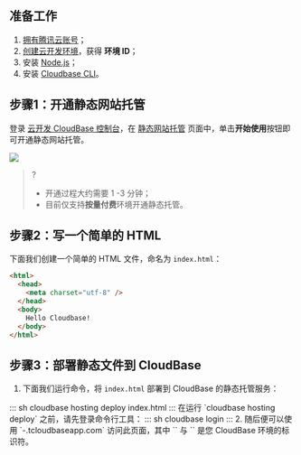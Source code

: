 ## 准备工作

1. [拥有腾讯云账号](https://cloud.tencent.com/document/product/876/41391)；
2. [创建云开发环境](https://cloud.tencent.com/document/product/876/41391)，获得 **环境 ID**；
3. 安装 [Node.js](https://nodejs.org/en/)；
4. 安装 [Cloudbase CLI](https://cloud.tencent.com/document/product/876/41392)。

## 步骤1：开通静态网站托管

登录 [云开发 CloudBase 控制台](https://console.cloud.tencent.com/tcb)，在 [静态网站托管](https://console.cloud.tencent.com/tcb/hosting) 页面中，单击**开始使用**按钮即可开通静态网站托管。

![](https://main.qcloudimg.com/raw/d44bbe15d628adf248e8ca82823e106e.jpg)

>? 
> - 开通过程大约需要 1 -3 分钟；
> - 目前仅支持**按量付费**环境开通静态托管。
> 

## 步骤2：写一个简单的 HTML

下面我们创建一个简单的 HTML 文件，命名为 `index.html`：

```html
<html>
  <head>
    <meta charset="utf-8" />
  </head>
  <body>
    Hello Cloudbase!
  </body>
</html>
```

## 步骤3：部署静态文件到 CloudBase

1. 下面我们运行命令，将 `index.html` 部署到 CloudBase 的静态托管服务：
<dx-codeblock>
:::  sh
cloudbase hosting deploy index.html
:::
</dx-codeblock>
<dx-alert infotype="explain" title="">
在运行 `cloudbase hosting deploy` 之前，请先登录命令行工具：
<dx-codeblock>
:::  sh
cloudbase login
:::
</dx-codeblock>
</dx-alert>
2. 随后便可以使用 `<envId>-<instanceId>.tcloudbaseapp.com` 访问此页面，其中 `<envId>` 与 `<instanceId>` 是您 CloudBase 环境的标识符。
